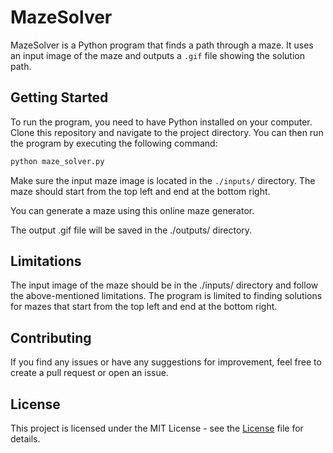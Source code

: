 # MazeSolver

MazeSolver is a Python program that finds a path through a maze. It uses an input image of the maze and outputs a `.gif` file showing the solution path.



## Getting Started
To run the program, you need to have Python installed on your computer. Clone this repository and navigate to the project directory. You can then run the program by executing the following command:

```bash
python maze_solver.py
```

Make sure the input maze image is located in the `./inputs/` directory. The maze should start from the top left and end at the bottom right.

You can generate a maze using this online maze generator.

The output .gif file will be saved in the ./outputs/ directory.



## Limitations
The input image of the maze should be in the ./inputs/ directory and follow the above-mentioned limitations.
The program is limited to finding solutions for mazes that start from the top left and end at the bottom right.



## Contributing
If you find any issues or have any suggestions for improvement, feel free to create a pull request or open an issue.


## License
This project is licensed under the MIT License - see the [License](https://github.com/footcricket05/Maze-Solver-DAA/blob/main/licence)
 file for details.
